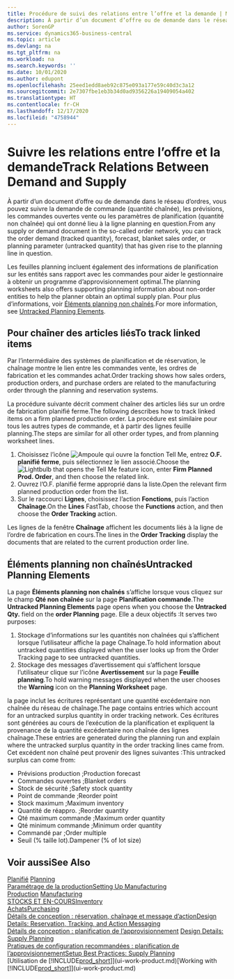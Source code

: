 ```yaml
---
title: Procédure de suivi des relations entre l’offre et la demande | Microsoft Docs
description: À partir d’un document d’offre ou de demande dans le réseau d’ordres, vous pouvez suivre la demande de commande (quantité chaînée), les prévisions, les commandes ouvertes vente ou les paramètres de planification (quantité non chaînée) qui ont donné lieu à la ligne planning en question.
author: SorenGP
ms.service: dynamics365-business-central
ms.topic: article
ms.devlang: na
ms.tgt_pltfrm: na
ms.workload: na
ms.search.keywords: ''
ms.date: 10/01/2020
ms.author: edupont
ms.openlocfilehash: 25eed1edd8aeb92c875e093a177e59c40d3c3a12
ms.sourcegitcommit: 2e7307fbe1eb3b34d0ad9356226a19409054a402
ms.translationtype: HT
ms.contentlocale: fr-CH
ms.lasthandoff: 12/17/2020
ms.locfileid: "4758944"
---
```

# <a name="track-relations-between-demand-and-supply"></a><span data-ttu-id="0e769-103">Suivre les relations entre l’offre et la demande</span><span class="sxs-lookup"><span data-stu-id="0e769-103">Track Relations Between Demand and Supply</span></span>
<span data-ttu-id="0e769-104">À partir d’un document d’offre ou de demande dans le réseau d’ordres, vous pouvez suivre la demande de commande (quantité chaînée), les prévisions, les commandes ouvertes vente ou les paramètres de planification (quantité non chaînée) qui ont donné lieu à la ligne planning en question.</span><span class="sxs-lookup"><span data-stu-id="0e769-104">From any supply or demand document in the so-called order network, you can track the order demand (tracked quantity), forecast, blanket sales order, or planning parameter (untracked quantity) that has given rise to the planning line in question.</span></span>

<span data-ttu-id="0e769-105">Les feuilles planning incluent également des informations de planification sur les entités sans rapport avec les commandes pour aider le gestionnaire à obtenir un programme d’approvisionnement optimal.</span><span class="sxs-lookup"><span data-stu-id="0e769-105">The planning worksheets also offers supporting planning information about non-order entities to help the planner obtain an optimal supply plan.</span></span> <span data-ttu-id="0e769-106">Pour plus d’informations, voir [Éléments planning non chaînés](production-how-track-demand-supply.md#untracked-planning-elements).</span><span class="sxs-lookup"><span data-stu-id="0e769-106">For more information, see [Untracked Planning Elements](production-how-track-demand-supply.md#untracked-planning-elements).</span></span>

## <a name="to-track-linked-items"></a><span data-ttu-id="0e769-107">Pour chaîner des articles liés</span><span class="sxs-lookup"><span data-stu-id="0e769-107">To track linked items</span></span>
<span data-ttu-id="0e769-108">Par l’intermédiaire des systèmes de planification et de réservation, le chaînage montre le lien entre les commandes vente, les ordres de fabrication et les commandes achat.</span><span class="sxs-lookup"><span data-stu-id="0e769-108">Order tracking shows how sales orders, production orders, and purchase orders are related to the manufacturing order through the planning and reservation systems.</span></span>

<span data-ttu-id="0e769-109">La procédure suivante décrit comment chaîner des articles liés sur un ordre de fabrication planifié ferme.</span><span class="sxs-lookup"><span data-stu-id="0e769-109">The following describes how to track linked items on a firm planned production order.</span></span> <span data-ttu-id="0e769-110">La procédure est similaire pour tous les autres types de commande, et à partir des lignes feuille planning.</span><span class="sxs-lookup"><span data-stu-id="0e769-110">The steps are similar for all other order types, and from planning worksheet lines.</span></span>

1. <span data-ttu-id="0e769-111">Choisissez l’icône ![Ampoule qui ouvre la fonction Tell Me](media/ui-search/search_small.png "Dites-moi ce que vous voulez faire"), entrez **O.F. planifié ferme**, puis sélectionnez le lien associé.</span><span class="sxs-lookup"><span data-stu-id="0e769-111">Choose the ![Lightbulb that opens the Tell Me feature](media/ui-search/search_small.png "Tell me what you want to do") icon, enter **Firm Planned Prod. Order**, and then choose the related link.</span></span>
2. <span data-ttu-id="0e769-112">Ouvrez l’O.F. planifié ferme approprié dans la liste.</span><span class="sxs-lookup"><span data-stu-id="0e769-112">Open the relevant firm planned production order from the list.</span></span>
3. <span data-ttu-id="0e769-113">Sur le raccourci **Lignes**, choisissez l’action **Fonctions**, puis l’action **Chaînage**.</span><span class="sxs-lookup"><span data-stu-id="0e769-113">On the **Lines** FastTab, choose the **Functions** action, and then choose the **Order Tracking** action.</span></span>

<span data-ttu-id="0e769-114">Les lignes de la fenêtre **Chaînage** affichent les documents liés à la ligne de l’ordre de fabrication en cours.</span><span class="sxs-lookup"><span data-stu-id="0e769-114">The lines in the **Order Tracking** display the documents that are related to the current production order line.</span></span>

## <a name="untracked-planning-elements"></a><span data-ttu-id="0e769-115">Éléments planning non chaînés</span><span class="sxs-lookup"><span data-stu-id="0e769-115">Untracked Planning Elements</span></span>
<span data-ttu-id="0e769-116">La page **Éléments planning non chaînés** s’affiche lorsque vous cliquez sur le champ **Qté non chaînée** sur la page **Planification commande**.</span><span class="sxs-lookup"><span data-stu-id="0e769-116">The **Untracked Planning Elements** page opens when you choose the **Untracked Qty.** field on the **order Planning** page.</span></span> <span data-ttu-id="0e769-117">Elle a deux objectifs :</span><span class="sxs-lookup"><span data-stu-id="0e769-117">It serves two purposes:</span></span>

1. <span data-ttu-id="0e769-118">Stockage d’informations sur les quantités non chaînées qui s’affichent lorsque l’utilisateur affiche la page Chaînage.</span><span class="sxs-lookup"><span data-stu-id="0e769-118">To hold information about untracked quantities displayed when the user looks up from the Order Tracking page to see untracked quantities.</span></span>
2. <span data-ttu-id="0e769-119">Stockage des messages d’avertissement qui s’affichent lorsque l’utilisateur clique sur l’icône **Avertissement** sur la page **Feuille planning**.</span><span class="sxs-lookup"><span data-stu-id="0e769-119">To hold warning messages displayed when the user chooses the **Warning** icon on the **Planning Worksheet** page.</span></span>

<span data-ttu-id="0e769-120">la page inclut les écritures représentant une quantité excédentaire non chaînée du réseau de chaînage.</span><span class="sxs-lookup"><span data-stu-id="0e769-120">The page contains entries which account for an untracked surplus quantity in order tracking network.</span></span> <span data-ttu-id="0e769-121">Ces écritures sont générées au cours de l’exécution de la planification et expliquent la provenance de la quantité excédentaire non chaînée des lignes chaînage.</span><span class="sxs-lookup"><span data-stu-id="0e769-121">These entries are generated during the planning run and explain where the untracked surplus quantity in the order tracking lines came from.</span></span> <span data-ttu-id="0e769-122">Cet excédent non chaîné peut provenir des lignes suivantes :</span><span class="sxs-lookup"><span data-stu-id="0e769-122">This untracked surplus can come from:</span></span>

- <span data-ttu-id="0e769-123">Prévisions production ;</span><span class="sxs-lookup"><span data-stu-id="0e769-123">Production forecast</span></span>
- <span data-ttu-id="0e769-124">Commandes ouvertes ;</span><span class="sxs-lookup"><span data-stu-id="0e769-124">Blanket orders</span></span>
- <span data-ttu-id="0e769-125">Stock de sécurité ;</span><span class="sxs-lookup"><span data-stu-id="0e769-125">Safety stock quantity</span></span>
- <span data-ttu-id="0e769-126">Point de commande ;</span><span class="sxs-lookup"><span data-stu-id="0e769-126">Reorder point</span></span>
- <span data-ttu-id="0e769-127">Stock maximum ;</span><span class="sxs-lookup"><span data-stu-id="0e769-127">Maximum inventory</span></span>
- <span data-ttu-id="0e769-128">Quantité de réappro. ;</span><span class="sxs-lookup"><span data-stu-id="0e769-128">Reorder quantity</span></span>
- <span data-ttu-id="0e769-129">Qté maximum commande ;</span><span class="sxs-lookup"><span data-stu-id="0e769-129">Maximum order quantity</span></span>
- <span data-ttu-id="0e769-130">Qté minimum commande ;</span><span class="sxs-lookup"><span data-stu-id="0e769-130">Minimum order quantity</span></span>
- <span data-ttu-id="0e769-131">Commandé par ;</span><span class="sxs-lookup"><span data-stu-id="0e769-131">Order multiple</span></span>
- <span data-ttu-id="0e769-132">Seuil (% taille lot).</span><span class="sxs-lookup"><span data-stu-id="0e769-132">Dampener (% of lot size)</span></span>

## <a name="see-also"></a><span data-ttu-id="0e769-133">Voir aussi</span><span class="sxs-lookup"><span data-stu-id="0e769-133">See Also</span></span>  
<span data-ttu-id="0e769-134">[Planifié](production-planning.md) </span><span class="sxs-lookup"><span data-stu-id="0e769-134">[Planning](production-planning.md) </span></span>  
[<span data-ttu-id="0e769-135">Paramétrage de la production</span><span class="sxs-lookup"><span data-stu-id="0e769-135">Setting Up Manufacturing</span></span>](production-configure-production-processes.md)  
<span data-ttu-id="0e769-136">[Production](production-manage-manufacturing.md)  </span><span class="sxs-lookup"><span data-stu-id="0e769-136">[Manufacturing](production-manage-manufacturing.md)  </span></span>  
[<span data-ttu-id="0e769-137">STOCKS ET EN-COURS</span><span class="sxs-lookup"><span data-stu-id="0e769-137">Inventory</span></span>](inventory-manage-inventory.md)  
[<span data-ttu-id="0e769-138">Achats</span><span class="sxs-lookup"><span data-stu-id="0e769-138">Purchasing</span></span>](purchasing-manage-purchasing.md)  
[<span data-ttu-id="0e769-139">Détails de conception : réservation, chaînage et message d’action</span><span class="sxs-lookup"><span data-stu-id="0e769-139">Design Details: Reservation, Tracking, and Action Messaging</span></span>](design-details-reservation-order-tracking-and-action-messaging.md)  
<span data-ttu-id="0e769-140">[Détails de conception : planification de l’approvisionnement](design-details-supply-planning.md) </span><span class="sxs-lookup"><span data-stu-id="0e769-140">[Design Details: Supply Planning](design-details-supply-planning.md) </span></span>  
[<span data-ttu-id="0e769-141">Pratiques de configuration recommandées : planification de l’approvisionnement</span><span class="sxs-lookup"><span data-stu-id="0e769-141">Setup Best Practices: Supply Planning</span></span>](setup-best-practices-supply-planning.md)  
<span data-ttu-id="0e769-142">[Utilisation de [!INCLUDE[prod_short](includes/prod_short.md)]](ui-work-product.md)</span><span class="sxs-lookup"><span data-stu-id="0e769-142">[Working with [!INCLUDE[prod_short](includes/prod_short.md)]](ui-work-product.md)</span></span>
